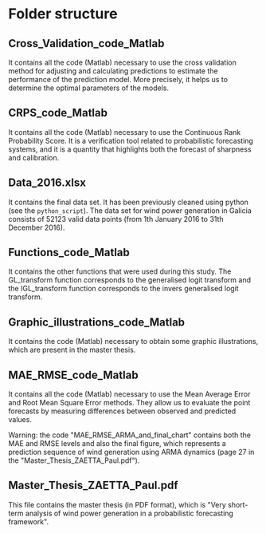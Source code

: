 # Folder structure

## Cross_Validation_code_Matlab

It contains all the code (Matlab) necessary to use the cross validation method for adjusting and calculating predictions to estimate the performance of the prediction model. More precisely, it helps us to determine the optimal parameters of the models. 

## CRPS_code_Matlab

It contains all the code (Matlab) necessary to use the Continuous Rank Probability Score. It is a verification tool related to probabilistic forecasting systems, and it is a quantity that highlights both the forecast of sharpness and calibration.

## Data_2016.xlsx

It contains the final data set. It has been previously cleaned using python (see the `python_script`). The data set for wind power
generation in Galicia consists of 52123 valid data points (from 1th January 2016 to 31th December 2016).

## Functions_code_Matlab

It contains the other functions that were used during this study. The GL_transform function corresponds to the generalised logit transform and the IGL_transform function corresponds to the invers generalised logit transform. 

## Graphic_illustrations_code_Matlab

It contains the code (Matlab) necessary to obtain some graphic illustrations, which are present in the master thesis. 

## MAE_RMSE_code_Matlab

It contains all the code (Matlab) necessary to use the Mean Average Error and Root Mean Square Error methods. They allow us to evaluate the point forecasts by measuring differences between observed and predicted values.

Warning: the code "MAE_RMSE_ARMA_and_final_chart" contains both the MAE and RMSE levels and also the final figure, which represents a prediction sequence of wind generation using ARMA dynamics (page 27 in the "Master_Thesis_ZAETTA_Paul.pdf").

## Master_Thesis_ZAETTA_Paul.pdf

This file contains the master thesis (in PDF format), which is "Very short-term analysis of wind power generation in a probabilistic forecasting framework". 
